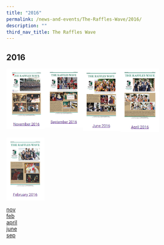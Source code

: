 ```yaml
---
title: "2016"
permalink: /news-and-events/The-Raffles-Wave/2016/
description: ""
third_nav_title: The Raffles Wave
---
```

## 2016

<p><a href="https://www.rgs.edu.sg/qql/slot/u1290/Raffles%20Wave/2017/Raffles%20Wave_November%202017.pdf/qql/slot/u1290/Raffles%20Wave/2017/Raffles%20Wave_November%202017.pdf">
<img style="width:20%" align=left src="/images/20161.jpg">
</a></p>

<p><a href="https://www.ezhishi.net/CKPSebook2022/">
<img style="width:20%" align=left src="/images/20162.jpg">
</a></p>

<p><a href="https://www.rgs.edu.sg/qql/slot/u1290/Raffles%20Wave/2018/Raffles%20Wave_August%202018.pdf">
<img style="width:20%" align=left src="/images/20163.jpg">
</a></p>

<p><a href="https://www.rgs.edu.sg/qql/slot/u1290/Raffles%20Wave/2018/Raffles%20Wave_June%202018.pdf">
<img style="width:20%" align=left src="/images/20164.jpg">
</a></p>
<br clear=left>

<p><a href="https://www.ezhishi.net/CKPSebook2022/">
<img style="width:20%" align=left src="/images/20165.jpg">
</a></p>
<br clear=left>

[nov](/files/Raffles%20Wave_November%202016.pdf)<br>
[feb](/files/Raffles%20Wave_February%202016.pdf)<br>
[april](/files/Raffles%20Wave_April%202016.pdf)<br>
[june](/files/Raffles%20Wave_June%202016.pdf)<br>
[sep](/files/Raffles%20Wave_September%202016.pdf)